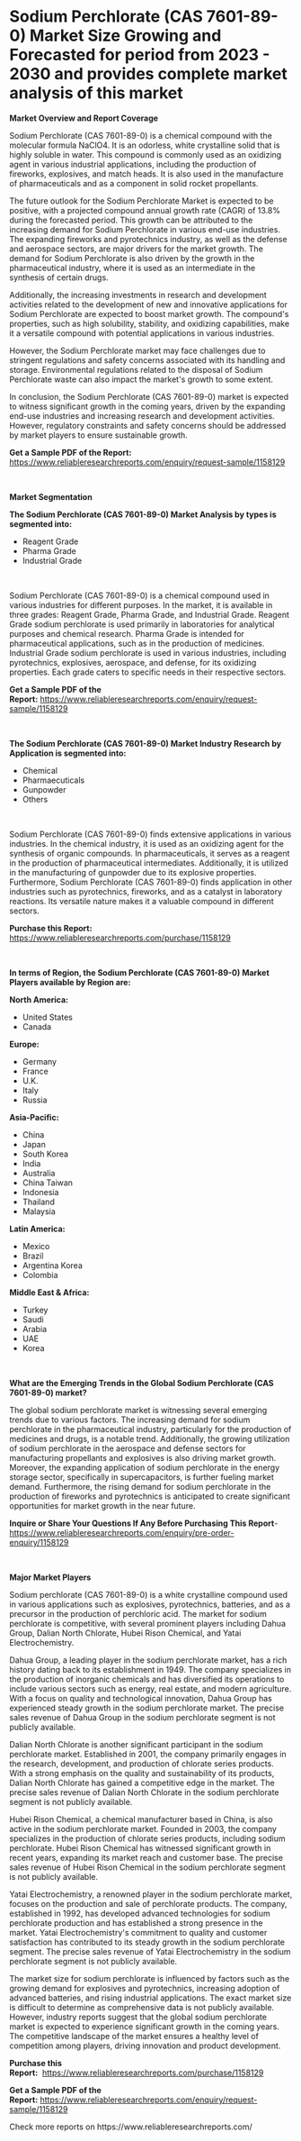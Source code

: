 <p><h1>Sodium Perchlorate (CAS 7601-89-0) Market Size Growing and Forecasted for period from 2023 - 2030 and provides complete market analysis of this market</h1></p><p><strong>Market Overview and Report Coverage</strong></p>
<p><p>Sodium Perchlorate (CAS 7601-89-0) is a chemical compound with the molecular formula NaClO4. It is an odorless, white crystalline solid that is highly soluble in water. This compound is commonly used as an oxidizing agent in various industrial applications, including the production of fireworks, explosives, and match heads. It is also used in the manufacture of pharmaceuticals and as a component in solid rocket propellants.</p><p>The future outlook for the Sodium Perchlorate Market is expected to be positive, with a projected compound annual growth rate (CAGR) of 13.8% during the forecasted period. This growth can be attributed to the increasing demand for Sodium Perchlorate in various end-use industries. The expanding fireworks and pyrotechnics industry, as well as the defense and aerospace sectors, are major drivers for the market growth. The demand for Sodium Perchlorate is also driven by the growth in the pharmaceutical industry, where it is used as an intermediate in the synthesis of certain drugs.</p><p>Additionally, the increasing investments in research and development activities related to the development of new and innovative applications for Sodium Perchlorate are expected to boost market growth. The compound's properties, such as high solubility, stability, and oxidizing capabilities, make it a versatile compound with potential applications in various industries.</p><p>However, the Sodium Perchlorate market may face challenges due to stringent regulations and safety concerns associated with its handling and storage. Environmental regulations related to the disposal of Sodium Perchlorate waste can also impact the market's growth to some extent.</p><p>In conclusion, the Sodium Perchlorate (CAS 7601-89-0) market is expected to witness significant growth in the coming years, driven by the expanding end-use industries and increasing research and development activities. However, regulatory constraints and safety concerns should be addressed by market players to ensure sustainable growth.</p></p>
<p><strong>Get a Sample PDF of the Report:</strong> <a href="https://www.reliableresearchreports.com/enquiry/request-sample/1158129">https://www.reliableresearchreports.com/enquiry/request-sample/1158129</a></p>
<p>&nbsp;</p>
<p><strong>Market Segmentation</strong></p>
<p><strong>The Sodium Perchlorate (CAS 7601-89-0) Market Analysis by types is segmented into:</strong></p>
<p><ul><li>Reagent Grade</li><li>Pharma Grade</li><li>Industrial Grade</li></ul></p>
<p>&nbsp;</p>
<p><p>Sodium Perchlorate (CAS 7601-89-0) is a chemical compound used in various industries for different purposes. In the market, it is available in three grades: Reagent Grade, Pharma Grade, and Industrial Grade. Reagent Grade sodium perchlorate is used primarily in laboratories for analytical purposes and chemical research. Pharma Grade is intended for pharmaceutical applications, such as in the production of medicines. Industrial Grade sodium perchlorate is used in various industries, including pyrotechnics, explosives, aerospace, and defense, for its oxidizing properties. Each grade caters to specific needs in their respective sectors.</p></p>
<p><strong>Get a Sample PDF of the Report:</strong>&nbsp;<a href="https://www.reliableresearchreports.com/enquiry/request-sample/1158129">https://www.reliableresearchreports.com/enquiry/request-sample/1158129</a></p>
<p>&nbsp;</p>
<p><strong>The Sodium Perchlorate (CAS 7601-89-0) Market Industry Research by Application is segmented into:</strong></p>
<p><ul><li>Chemical</li><li>Pharmaecuticals</li><li>Gunpowder</li><li>Others</li></ul></p>
<p>&nbsp;</p>
<p><p>Sodium Perchlorate (CAS 7601-89-0) finds extensive applications in various industries. In the chemical industry, it is used as an oxidizing agent for the synthesis of organic compounds. In pharmaceuticals, it serves as a reagent in the production of pharmaceutical intermediates. Additionally, it is utilized in the manufacturing of gunpowder due to its explosive properties. Furthermore, Sodium Perchlorate (CAS 7601-89-0) finds application in other industries such as pyrotechnics, fireworks, and as a catalyst in laboratory reactions. Its versatile nature makes it a valuable compound in different sectors.</p></p>
<p><strong>Purchase this Report:</strong>&nbsp; <a href="https://www.reliableresearchreports.com/purchase/1158129">https://www.reliableresearchreports.com/purchase/1158129</a></p>
<p>&nbsp;</p>
<p><strong>In terms of Region, the Sodium Perchlorate (CAS 7601-89-0) Market Players available by Region are:</strong></p>
<p>
    <p> <strong> North America: </strong>
        <ul>
            <li>United States</li>
            <li>Canada</li>
        </ul>
        </p> 
    <p> <strong> Europe: </strong>
        <ul>
            <li>Germany</li>
            <li>France</li>
            <li>U.K.</li>
            <li>Italy</li>
            <li>Russia</li>
        </ul>
        </p> 
    <p> <strong> Asia-Pacific: </strong>
        <ul>
            <li>China</li>
            <li>Japan</li>
            <li>South Korea</li>
            <li>India</li>
            <li>Australia</li>
            <li>China Taiwan</li>
            <li>Indonesia</li>
            <li>Thailand</li>
            <li>Malaysia</li>
        </ul>
        </p> 
    <p> <strong> Latin America: </strong>
        <ul>
            <li>Mexico</li>
            <li>Brazil</li>
            <li>Argentina Korea</li>
            <li>Colombia</li>
        </ul>
        </p> 
    <p> <strong> Middle East & Africa: </strong>
        <ul>
            <li>Turkey</li>
            <li>Saudi</li>
            <li>Arabia</li>
            <li>UAE</li>
            <li>Korea</li>
        </ul>
    </p>
    </p>
<p>&nbsp;</p>
<p><strong>What are the Emerging Trends in the Global Sodium Perchlorate (CAS 7601-89-0) market?</strong></p>
<p><p>The global sodium perchlorate market is witnessing several emerging trends due to various factors. The increasing demand for sodium perchlorate in the pharmaceutical industry, particularly for the production of medicines and drugs, is a notable trend. Additionally, the growing utilization of sodium perchlorate in the aerospace and defense sectors for manufacturing propellants and explosives is also driving market growth. Moreover, the expanding application of sodium perchlorate in the energy storage sector, specifically in supercapacitors, is further fueling market demand. Furthermore, the rising demand for sodium perchlorate in the production of fireworks and pyrotechnics is anticipated to create significant opportunities for market growth in the near future.</p></p>
<p><strong>Inquire or Share Your Questions If Any Before Purchasing This Report</strong>- <a href="https://www.reliableresearchreports.com/enquiry/pre-order-enquiry/1158129">https://www.reliableresearchreports.com/enquiry/pre-order-enquiry/1158129</a></p>
<p>&nbsp;</p>
<p><strong>Major Market Players</strong></p>
<p><p>Sodium perchlorate (CAS 7601-89-0) is a white crystalline compound used in various applications such as explosives, pyrotechnics, batteries, and as a precursor in the production of perchloric acid. The market for sodium perchlorate is competitive, with several prominent players including Dahua Group, Dalian North Chlorate, Hubei Rison Chemical, and Yatai Electrochemistry.</p><p>Dahua Group, a leading player in the sodium perchlorate market, has a rich history dating back to its establishment in 1949. The company specializes in the production of inorganic chemicals and has diversified its operations to include various sectors such as energy, real estate, and modern agriculture. With a focus on quality and technological innovation, Dahua Group has experienced steady growth in the sodium perchlorate market. The precise sales revenue of Dahua Group in the sodium perchlorate segment is not publicly available.</p><p>Dalian North Chlorate is another significant participant in the sodium perchlorate market. Established in 2001, the company primarily engages in the research, development, and production of chlorate series products. With a strong emphasis on the quality and sustainability of its products, Dalian North Chlorate has gained a competitive edge in the market. The precise sales revenue of Dalian North Chlorate in the sodium perchlorate segment is not publicly available.</p><p>Hubei Rison Chemical, a chemical manufacturer based in China, is also active in the sodium perchlorate market. Founded in 2003, the company specializes in the production of chlorate series products, including sodium perchlorate. Hubei Rison Chemical has witnessed significant growth in recent years, expanding its market reach and customer base. The precise sales revenue of Hubei Rison Chemical in the sodium perchlorate segment is not publicly available.</p><p>Yatai Electrochemistry, a renowned player in the sodium perchlorate market, focuses on the production and sale of perchlorate products. The company, established in 1992, has developed advanced technologies for sodium perchlorate production and has established a strong presence in the market. Yatai Electrochemistry's commitment to quality and customer satisfaction has contributed to its steady growth in the sodium perchlorate segment. The precise sales revenue of Yatai Electrochemistry in the sodium perchlorate segment is not publicly available.</p><p>The market size for sodium perchlorate is influenced by factors such as the growing demand for explosives and pyrotechnics, increasing adoption of advanced batteries, and rising industrial applications. The exact market size is difficult to determine as comprehensive data is not publicly available. However, industry reports suggest that the global sodium perchlorate market is expected to experience significant growth in the coming years. The competitive landscape of the market ensures a healthy level of competition among players, driving innovation and product development.</p></p>
<p><strong>Purchase this Report:</strong>&nbsp;&nbsp;<a href="https://www.reliableresearchreports.com/purchase/1158129">https://www.reliableresearchreports.com/purchase/1158129</a></p>
<p></p>
<p><strong>Get a Sample PDF of the Report:</strong>&nbsp;<a href="https://www.reliableresearchreports.com/enquiry/request-sample/1158129">https://www.reliableresearchreports.com/enquiry/request-sample/1158129</a></p>
<p>Check more reports on https://www.reliableresearchreports.com/</p>